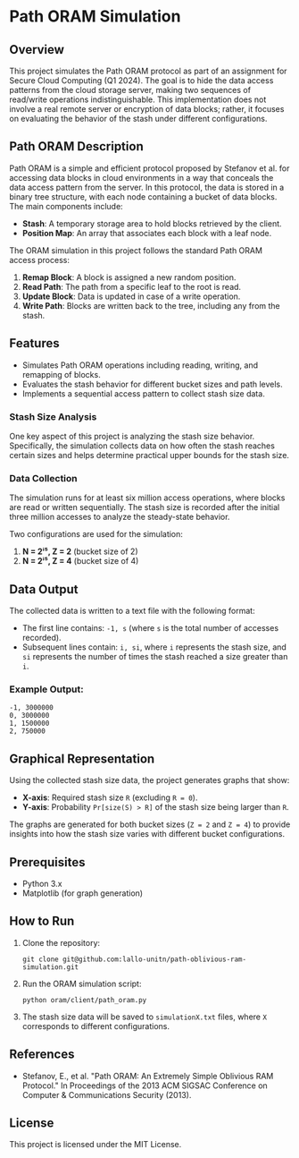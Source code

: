 # Path ORAM Simulation

## Overview
This project simulates the Path ORAM protocol as part of an assignment for Secure Cloud Computing (Q1 2024). The goal is to hide the data access patterns from the cloud storage server, making two sequences of read/write operations indistinguishable. This implementation does not involve a real remote server or encryption of data blocks; rather, it focuses on evaluating the behavior of the stash under different configurations.

## Path ORAM Description
Path ORAM is a simple and efficient protocol proposed by Stefanov et al. for accessing data blocks in cloud environments in a way that conceals the data access pattern from the server. In this protocol, the data is stored in a binary tree structure, with each node containing a bucket of data blocks. The main components include:
- **Stash**: A temporary storage area to hold blocks retrieved by the client.
- **Position Map**: An array that associates each block with a leaf node.

The ORAM simulation in this project follows the standard Path ORAM access process:
1. **Remap Block**: A block is assigned a new random position.
2. **Read Path**: The path from a specific leaf to the root is read.
3. **Update Block**: Data is updated in case of a write operation.
4. **Write Path**: Blocks are written back to the tree, including any from the stash.

## Features
- Simulates Path ORAM operations including reading, writing, and remapping of blocks.
- Evaluates the stash behavior for different bucket sizes and path levels.
- Implements a sequential access pattern to collect stash size data.

### Stash Size Analysis
One key aspect of this project is analyzing the stash size behavior. Specifically, the simulation collects data on how often the stash reaches certain sizes and helps determine practical upper bounds for the stash size.

### Data Collection
The simulation runs for at least six million access operations, where blocks are read or written sequentially. The stash size is recorded after the initial three million accesses to analyze the steady-state behavior.

Two configurations are used for the simulation:
1. **N = 2ⁱ⁵, Z = 2** (bucket size of 2)
2. **N = 2ⁱ⁵, Z = 4** (bucket size of 4)

## Data Output
The collected data is written to a text file with the following format:
- The first line contains: `-1, s` (where `s` is the total number of accesses recorded).
- Subsequent lines contain: `i, si`, where `i` represents the stash size, and `si` represents the number of times the stash reached a size greater than `i`.

### Example Output:
```
-1, 3000000
0, 3000000
1, 1500000
2, 750000
```

## Graphical Representation
Using the collected stash size data, the project generates graphs that show:
- **X-axis**: Required stash size `R` (excluding `R = 0`).
- **Y-axis**: Probability `Pr[size(S) > R]` of the stash size being larger than `R`.

The graphs are generated for both bucket sizes (`Z = 2` and `Z = 4`) to provide insights into how the stash size varies with different bucket configurations.

## Prerequisites
- Python 3.x
- Matplotlib (for graph generation)

## How to Run
1. Clone the repository:
   ```
   git clone git@github.com:lallo-unitn/path-oblivious-ram-simulation.git
   ```
2. Run the ORAM simulation script:
   ```
   python oram/client/path_oram.py
   ```
3. The stash size data will be saved to `simulationX.txt` files, where `X` corresponds to different configurations.

## References
- Stefanov, E., et al. "Path ORAM: An Extremely Simple Oblivious RAM Protocol." In Proceedings of the 2013 ACM SIGSAC Conference on Computer & Communications Security (2013).

## License
This project is licensed under the MIT License.
